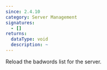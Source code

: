 ```yaml
---
since: 2.4.10
category: Server Management
signatures:
  - []
returns:
  dataType: void
  description: ~
---
```


Reload the badwords list for the server.

